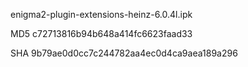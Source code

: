 enigma2-plugin-extensions-heinz-6.0.4l.ipk

MD5 c72713816b94b648a414fc6623faad33

SHA 9b79ae0d0cc7c244782aa4ec0d4ca9aea189a296
